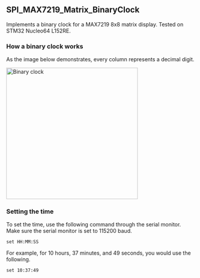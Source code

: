 ## SPI_MAX7219_Matrix_BinaryClock 
Implements a binary clock for a MAX7219 8x8 matrix display. Tested on STM32 Nucleo64 L152RE.

### How a binary clock works
As the image below demonstrates, every column represents a decimal digit.

<a title="Alexander Jones &amp; Eric Pierce, CC BY-SA 3.0 &lt;http://creativecommons.org/licenses/by-sa/3.0/&gt;, via Wikimedia Commons" href="https://commons.wikimedia.org/wiki/File:Binary_clock.png"><img width="350" alt="Binary clock" src="https://upload.wikimedia.org/wikipedia/commons/thumb/7/72/Binary_clock.png/512px-Binary_clock.png?20060605215758"></a>

### Setting the time
To set the time, use the following command through the serial monitor. Make sure the serial monitor is set to 115200 baud.
```shell
set HH:MM:SS
```
For example, for 10 hours, 37 minutes, and 49 seconds, you would use the following.
```shell
set 10:37:49
```
